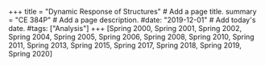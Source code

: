 +++
title = "Dynamic Response of Structures"  # Add a page title.
summary = "CE 384P"  # Add a page description.
#date: "2019-12-01"  # Add today's date.
#tags: ["Analysis"]
+++
[Spring 2000, Spring 2001, Spring 2002, Spring 2004, Spring 2005, Spring 2006, Spring 2008, Spring 2010, Spring 2011, Spring 2013, Spring 2015, Spring 2017, Spring 2018, Spring 2019, Spring 2020]